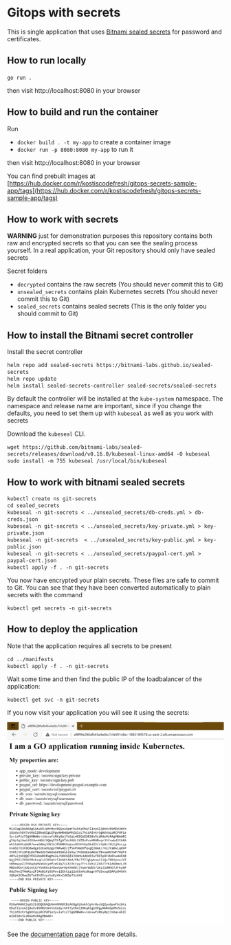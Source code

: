 # Gitops with secrets

This is single application that uses [Bitnami sealed secrets](https://github.com/bitnami-labs/sealed-secrets) for
password and certificates.

## How to run locally

`go run .`

then visit http://localhost:8080 in your browser

## How to build and run the container

Run

 *  `docker build . -t my-app` to create a container image 
 *  `docker run -p 8080:8080 my-app` to run it

 then visit http://localhost:8080 in your browser

You can find prebuilt images at [https://hub.docker.com/r/kostiscodefresh/gitops-secrets-sample-app/tags](https://hub.docker.com/r/kostiscodefresh/gitops-secrets-sample-app/tags)

## How to work with secrets

**WARNING** just for demonstration purposes this repository contains both raw and encrypted
secrets so that you can see the sealing process yourself. In a real application, your Git repository should only have sealed secrets

Secret folders

 * `decrypted` contains the raw secrets (You should never commit this to Git)
 * `unsealed_secrets` contains plain Kubernetes secrets (You should never commit this to Git)
 * `sealed_secrets` contains sealed secrets (This is the only folder you should commit to Git)

## How to install the Bitnami secret controller

Install the secret controller

```
helm repo add sealed-secrets https://bitnami-labs.github.io/sealed-secrets
helm repo update
helm install sealed-secrets-controller sealed-secrets/sealed-secrets
```

By default the controller will be installed at the `kube-system` namespace. The namespace
and release name are important, since if you change the defaults, you need to set them up
with `kubeseal` as well as you work with secrets

Download the `kubeseal` CLI.

```
wget https://github.com/bitnami-labs/sealed-secrets/releases/download/v0.16.0/kubeseal-linux-amd64 -O kubeseal
sudo install -m 755 kubeseal /usr/local/bin/kubeseal
```

## How to work with bitnami sealed secrets

```
kubectl create ns git-secrets
cd sealed_secrets
kubeseal -n git-secrets < ../unsealed_secrets/db-creds.yml > db-creds.json
kubeseal -n git-secrets < ../unsealed_secrets/key-private.yml > key-private.json
kubeseal -n git-secrets  < ../unsealed_secrets/key-public.yml > key-public.json
kubeseal -n git-secrets < ../unsealed_secrets/paypal-cert.yml > paypal-cert.json
kubectl apply -f . -n git-secrets
```

You now have encrypted your plain secrets. These files are safe to commit to Git.
You can see that they have been converted automatically to plain secrets with the command

```
kubectl get secrets -n git-secrets
```

## How to deploy the application

Note that the application requires all secrets to be present

```
cd ../manifests
kubectl apply -f . -n git-secrets
```

Wait some time and then find the public IP of the loadbalancer of the application:

```
kubectl get svc -n git-secrets
``` 


If you now visit your application you will see it using the secrets:

![Kubernetes secrets](kubernetes-secrets.png)



See the [documentation page](https://codefresh.io/docs/docs/yaml-examples/examples/gitops-secrets/) for more details.

